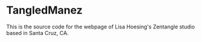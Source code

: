 # TangledManez

This is the source code for the webpage of Lisa Hoesing's Zentangle studio based in Santa Cruz, CA. 
